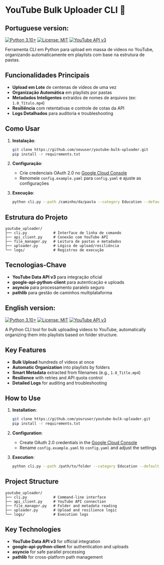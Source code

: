 # YouTube Bulk Uploader CLI 🚀

## Portuguese version:

[![Python 3.10+](https://img.shields.io/badge/python-3.10+-blue.svg)](https://www.python.org/)
[![License: MIT](https://img.shields.io/badge/License-MIT-yellow.svg)](https://opensource.org/licenses/MIT)
[![YouTube API v3](https://img.shields.io/badge/YouTube%20API-v3-red.svg)](https://developers.google.com/youtube/v3)

Ferramenta CLI em Python para upload em massa de vídeos no YouTube, organizando automaticamente em playlists com base na estrutura de pastas.

## Funcionalidades Principais
- **Upload em Lote** de centenas de vídeos de uma vez
- **Organização Automática** em playlists por pastas
- **Metadados Inteligentes** extraídos de nomes de arquivos (ex: `1.0_Título.mp4`)
- **Resiliência** com retentativas e controle de cotas da API
- **Logs Detalhados** para auditoria e troubleshooting

## Como Usar
1. **Instalação**:
   ```bash
   git clone https://github.com/seuuser/youtube-bulk-uploader.git
   pip install -r requirements.txt
   ```

2. **Configuração**:
   - Crie credenciais OAuth 2.0 no [Google Cloud Console](https://console.cloud.google.com/)
   - Renomeie `config.example.yaml` para `config.yaml` e ajuste as configurações

3. **Execução**:
   ```bash
   python cli.py --path /caminho/da/pasta --category Education --default_tags "tutorial,python"
   ```

## Estrutura do Projeto
```
youtube_uploader/
├── cli.py            # Interface de linha de comando
├── api_client.py     # Conexão com YouTube API
├── file_manager.py   # Leitura de pastas e metadados
├── uploader.py       # Lógica de upload/resiliência
└── logs/             # Registros de execução
```

## Tecnologias-Chave
- **YouTube Data API v3** para integração oficial
- **google-api-python-client** para autenticação e uploads
- **asyncio** para processamento paralelo seguro
- **pathlib** para gestão de caminhos multiplataforma


## English version:

[![Python 3.10+](https://img.shields.io/badge/python-3.10+-blue.svg)](https://www.python.org/)
[![License: MIT](https://img.shields.io/badge/License-MIT-yellow.svg)](https://opensource.org/licenses/MIT)
[![YouTube API v3](https://img.shields.io/badge/YouTube%20API-v3-red.svg)](https://developers.google.com/youtube/v3)

A Python CLI tool for bulk uploading videos to YouTube, automatically organizing them into playlists based on folder structure.


## Key Features
- **Bulk Upload** hundreds of videos at once
- **Automatic Organization** into playlists by folders
- **Smart Metadata** extracted from filenames (e.g., `1.0_Title.mp4`)
- **Resilience** with retries and API quota control
- **Detailed Logs** for auditing and troubleshooting

## How to Use
1. **Installation**:
   ```bash
   git clone https://github.com/youruser/youtube-bulk-uploader.git
   pip install -r requirements.txt
   ```

2. **Configuration**:
   - Create OAuth 2.0 credentials in the [Google Cloud Console](https://console.cloud.google.com/)
   - Rename `config.example.yaml` to `config.yaml` and adjust the settings

3. **Execution**:
   ```bash
   python cli.py --path /path/to/folder --category Education --default_tags "tutorial,python"
   ```

## Project Structure
```
youtube_uploader/
├── cli.py            # Command-line interface
├── api_client.py     # YouTube API connection
├── file_manager.py   # Folder and metadata reading
├── uploader.py       # Upload and resilience logic
└── logs/             # Execution logs
```

## Key Technologies
- **YouTube Data API v3** for official integration
- **google-api-python-client** for authentication and uploads
- **asyncio** for safe parallel processing
- **pathlib** for cross-platform path management




